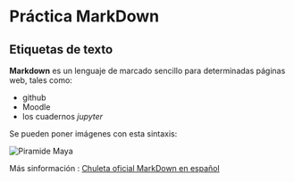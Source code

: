# Práctica MarkDown
## Etiquetas de texto

**Markdown** es un lenguaje de marcado sencillo para determinadas páginas web, tales como:
* github
* Moodle
* los cuadernos _jupyter_

Se pueden poner imágenes con esta sintaxis:

![Piramide Maya](https://unsplash.com/es/fotos/los-globos-aerostaticos-flotan-sobre-la-antigua-piramide-7HLK3UTeA5A)

Más sinformación : [Chuleta oficial MarkDown en español](https://markdown.es/sintaxis-markdown/)
